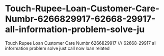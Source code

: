 # Touch-Rupee-Loan-Customer-Care-Numbr-6266829917-62668-29917-all-information-problem-solve-ju
Touch Rupee Loan Customer Care Numbr 6266829917 /// 62668-29917 all information problem solve just call now loan related 
